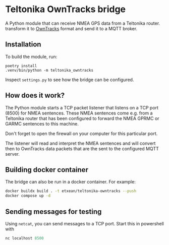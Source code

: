 # Teltonika OwnTracks bridge

A Python module that can receive NMEA GPS data from a Teltonika router. transform it to [OwnTracks](https://owntracks.org/) format and send it to a MQTT broker.

## Installation

To build the module, run:

```
poetry install
.venv/bin/python -m teltonika_owntracks
```

Inspect `settings.py` to see how the bridge can be configured.

## How does it work?

The Python module starts a TCP packet listener that listens on a TCP port (8500) for NMEA sentences. These NMEA sentences come e.g. from a Teltonika router that has been configured to forward the NMEA GPRMC or GARMC sentences to this machine.

Don't forget to open the firewall on your computer for this particular port.

The listener will read and interpret the NMEA sentences and will convert then to OwnTracks data packets that are the sent to the configured MQTT server.

## Building docker container

The bridge can also be run in a docker container. For example:

```bash
docker buildx build . -t etxean/teltonika-owntracks --push
docker compose up -d
```

## Sending messages for testing

Using `netcat`, you can send messages to a TCP port. Start this in powershell with

```powershell
nc localhost 8500
```
